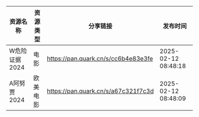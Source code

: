 | 资源名称      | 资源类型 | 分享链接                                | 发布时间                |
| --------- | ---- | ----------------------------------- | ------------------- |
| W危险证据2024 | 电影   | https://pan.quark.cn/s/cc6b4e83e3fe | 2025-02-12 08:48:18 |
| A阿努贾2024  | 欧美电影 | https://pan.quark.cn/s/a67c321f7c3d | 2025-02-12 08:48:09 |
